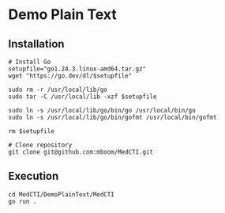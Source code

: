 Demo Plain Text
===============

Installation
------------

```
# Install Go
setupfile="go1.24.3.linux-amd64.tar.gz"
wget "https://go.dev/dl/$setupfile"

sudo rm -r /usr/local/lib/go
sudo tar -C /usr/local/lib -xzf $setupfile

sudo ln -s /usr/local/lib/go/bin/go /usr/local/bin/go
sudo ln -s /usr/local/lib/go/bin/gofmt /usr/local/bin/gofmt

rm $setupfile

# Clone repository
git clone git@github.com:mboom/MedCTI.git
```

Execution
---------
```
cd MedCTI/DemoPlainText/MedCTI
go run .
```